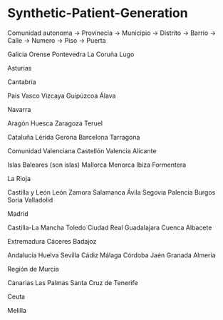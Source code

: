 # Synthetic-Patient-Generation



Comunidad autonoma -> Provinecia -> Municipio -> Distrito -> Barrio -> Calle -> Numero -> Piso -> Puerta

Galicia
    Orense
    Pontevedra
    La Coruña
    Lugo

Asturias

Cantabria

Pais Vasco
    Vizcaya
    Guipúzcoa
    Álava

Navarra

Aragón
    Huesca
    Zaragoza
    Teruel

Cataluña
    Lérida
    Gerona
    Barcelona
    Tarragona

Comunidad Valenciana
    Castellón
    Valencia
    Alicante

Islas Baleares (son islas)
    Mallorca
    Menorca
    Ibiza
    Formentera

La Rioja

Castilla y León
    León
    Zamora
    Salamanca
    Ávila
    Segovia
    Palencia
    Burgos
    Soria
    Valladolid

Madrid

Castilla-La Mancha
    Toledo
    Ciudad Real
    Guadalajara
    Cuenca
    Albacete

Extremadura
    Cáceres
    Badajoz

Andalucía
    Huelva
    Sevilla
    Cádiz
    Málaga
    Córdoba
    Jaén
    Granada
    Almería

Región de Murcia

Canarias
    Las Palmas
    Santa Cruz de Tenerife

Ceuta

Melilla
